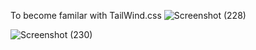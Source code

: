 To become familar with TailWind.css
![Screenshot (228)](https://user-images.githubusercontent.com/105300437/197340991-4d864a3c-1d43-4a97-b37a-17982493d8a6.png)

![Screenshot (230)](https://user-images.githubusercontent.com/105300437/197341036-a522654c-dab0-4372-9aaa-c8c550c459d0.png)
